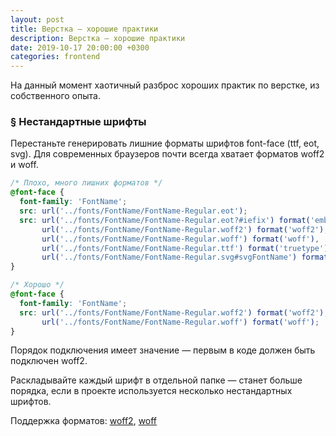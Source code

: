 ```yaml
---
layout: post
title: Верстка — хорошие практики
description: Верстка — хорошие практики
date: 2019-10-17 20:00:00 +0300
categories: frontend
---
```


<p>На данный момент хаотичный разброс хороших практик по верстке, из собственного опыта.</p>

<h3 id="font-face"><a href="#font-face" class="post__anchor">§</a> Нестандартные шрифты</h3>

<p>Перестаньте генерировать лишние форматы шрифтов font-face (ttf, eot, svg). Для современных браузеров почти всегда хватает форматов woff2 и&nbsp;woff.</p>

```scss
/* Плохо, много лишних форматов */
@font-face {
  font-family: 'FontName';
  src: url('../fonts/FontName/FontName-Regular.eot');
  src: url('../fonts/FontName/FontName-Regular.eot?#iefix') format('embedded-opentype'),
       url('../fonts/FontName/FontName-Regular.woff2') format('woff2'),
       url('../fonts/FontName/FontName-Regular.woff') format('woff'),
       url('../fonts/FontName/FontName-Regular.ttf') format('truetype'),
       url('../fonts/FontName/FontName-Regular.svg#svgFontName') format('svg');
}
```

```scss
/* Хорошо */
@font-face {
  font-family: 'FontName';
  src: url('../fonts/FontName/FontName-Regular.woff2') format('woff2'),
       url('../fonts/FontName/FontName-Regular.woff') format('woff');
}
```

<p>Порядок подключения имеет значение&nbsp;&mdash; первым в коде должен быть подключен woff2.</p>

<p>Раскладывайте каждый шрифт в&nbsp;отдельной папке&nbsp;&mdash; станет больше порядка, если в&nbsp;проекте используется несколько нестандартных шрифтов.</p>

<p>Поддержка форматов: <a href="https://caniuse.com/#search=woff2" rel="noopener noreferrer" target="_blank">woff2</a>, <a href="https://caniuse.com/#search=woff" rel="noopener noreferrer" target="_blank">woff</a></p>